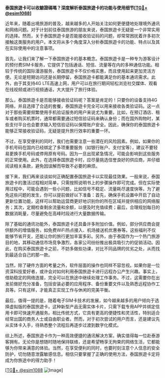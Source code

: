 **泰国旅遊卡可以收驗證碼嗎？深度解析泰国旅遊卡的功能与使用细节[[TG💪+ @esim1088](https://t.me/s/esim1088)]**

近年来，随着出境旅游的普及，越来越多的人开始关注如何更便捷地处理境外通讯和网络问题。对于计划前往泰国旅游的朋友来说，泰国旅遊卡无疑是一个非常实用的选择。然而，关于泰国旅遊卡是否能接收验证码的问题，却常常困扰着许多初次接触这类服务的用户。本文将从多个角度深入分析泰国旅遊卡的功能、特点以及其在实际使用中的注意事项。

首先，让我们来了解一下泰国旅遊卡的基本概念。泰国旅遊卡是一种专为游客设计的预付费SIM卡服务，它提供了包括通话、短信、流量等在内的多种通信功能。相较于传统的国际漫游服务，泰国旅遊卡不仅价格实惠，而且使用起来更加灵活方便。无论是短期访问还是长期停留，泰国旅遊卡都能满足你的基本通讯需求。此外，由于其支持4G LTE高速上网，用户可以在旅行期间轻松浏览社交媒体、观看在线视频或进行视频通话，大大提升了旅行体验。

那么，泰国旅遊卡是否能够接收验证码呢？答案是肯定的！只要你的设备支持4G网络，并且选择了合适的套餐，泰国旅遊卡完全可以用来接收各类验证码。这一点对于那些需要频繁使用手机验证服务的用户来说尤为重要。比如，在预订酒店、租车或者购买机票时，通常都需要通过短信验证码来确认身份；而在国外购物时，某些支付平台也会要求输入短信验证码以保障账户安全。因此，确保你的泰国旅遊卡能够正常接收验证码，无疑是提升旅行效率的重要一环。

不过，在享受便利的同时，我们也需要注意一些潜在的风险因素。例如，如果你的手机号码在国内已经绑定了多项重要服务（如银行账户、支付宝等），建议不要轻易更换手机号码或停用原有号码。因为一旦出现紧急情况，可能会影响到这些服务的正常使用。此外，在选择泰国旅遊卡时，应尽量挑选信誉良好的供应商，并仔细阅读相关条款，避免因误解而导致不必要的麻烦。

接下来，我们再来谈谈如何正确配置泰国旅遊卡以实现最佳效果。一般来说，泰国旅遊卡的激活过程相对简单，只需按照说明书上的步骤操作即可完成。但在实际使用过程中，可能会遇到一些小问题，比如信号不稳定、流量耗尽速度快等。为了避免这些问题的发生，你可以提前做好以下准备：首先，确保手机设置中开启了自动更新位置功能，这样可以帮助运营商更好地识别你的所在区域并提供相应的网络服务；其次，定期检查剩余流量和余额，以便及时充值续费；最后，合理规划每日的数据消耗量，尽量避免在高峰时段进行大量数据传输。

除了基础的通讯功能外，泰国旅遊卡还具备许多附加价值。例如，部分供应商会提供额外的增值服务，如免费WiFi热点接入、机场接送机优惠券等。这些福利不仅能够节省开支，还能让你的旅行更加丰富多彩。另外，由于泰国作为一个热门旅游目的地，其移动通信市场竞争激烈，各家公司纷纷推出极具吸引力的促销活动。因此，在购买泰国旅遊卡之前，不妨多做些功课，对比不同品牌的优劣之处，从而找到最适合自己的那一款。

当然，除了硬件方面的考量之外，软件层面的操作也同样不容忽视。如果你是一位资深科技爱好者，或许会对如何利用泰国旅遊卡进行远程办公产生兴趣。事实上，借助稳定的网络连接，完全可以在旅途中继续处理工作事务。不过，这需要你在出发前做好充分准备，包括安装必要的应用程序、备份重要文件以及熟悉远程协作工具等。只有这样，才能真正实现工作与休闲的完美平衡。

最后，值得一提的是，随着电子SIM卡技术的发展，如今越来越多的用户倾向于选择虚拟版的泰国旅遊卡。这种新型产品无需实体卡片，只需下载专用APP并绑定信用卡即可快速开通服务。相比传统方式，它具有更高的便捷性和灵活性，特别适合经常出国的商务人士或自由职业者。然而，对于初次尝试的用户而言，还是建议先从实体卡入手，待熟悉整个流程后再逐步过渡到数字化模式。

综上所述，泰国旅遊卡作为一种高效便捷的通讯解决方案，确实值得每一位赴泰游客拥有。无论你是想随时随地保持联络，还是希望畅享无拘束的网络生活，它都能够为你带来满意的体验。当然，在享受便利的同时，也要时刻注意个人信息的安全防护，切勿随意泄露敏感信息。相信只要掌握了正确的使用方法，泰国旅遊卡定将成为你旅途中的得力助手！

[[TG💪+ @esim1088](https://t.me/s/esim1088) ![Image](https://i.postimg.cc/4NQfJmqS/Snipaste-2025-05-13-00-14-12.png)]